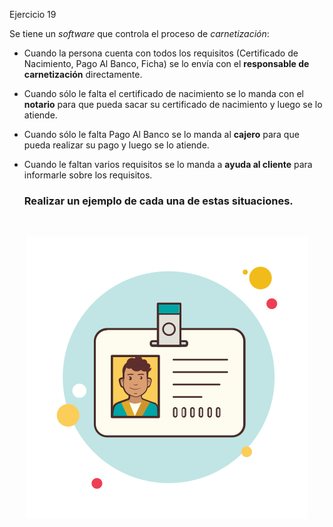 Ejercicio 19

Se tiene un *software* que controla el proceso de
*carnetización*:

* Cuando la persona cuenta con todos los requisitos
  (Certificado de Nacimiento, Pago Al Banco, Ficha)
  se lo envía con el **responsable de carnetización**
  directamente.

* Cuando sólo le falta el certificado de nacimiento
  se lo manda con el **notario** para que pueda sacar
  su certificado de nacimiento y luego se lo atiende.

* Cuando sólo le falta Pago Al Banco se lo manda al
  **cajero** para que pueda realizar su pago y luego se
  lo atiende.

* Cuando le faltan varios requisitos se lo manda a
  **ayuda al cliente** para informarle sobre los
  requisitos.
  
  ### Realizar un ejemplo de cada una de estas situaciones.
   </br>
 <p align="center">
    <img src="https://github.com/AleS900/prueba/blob/master/assets/e01_carnet.png" />
 </p>


